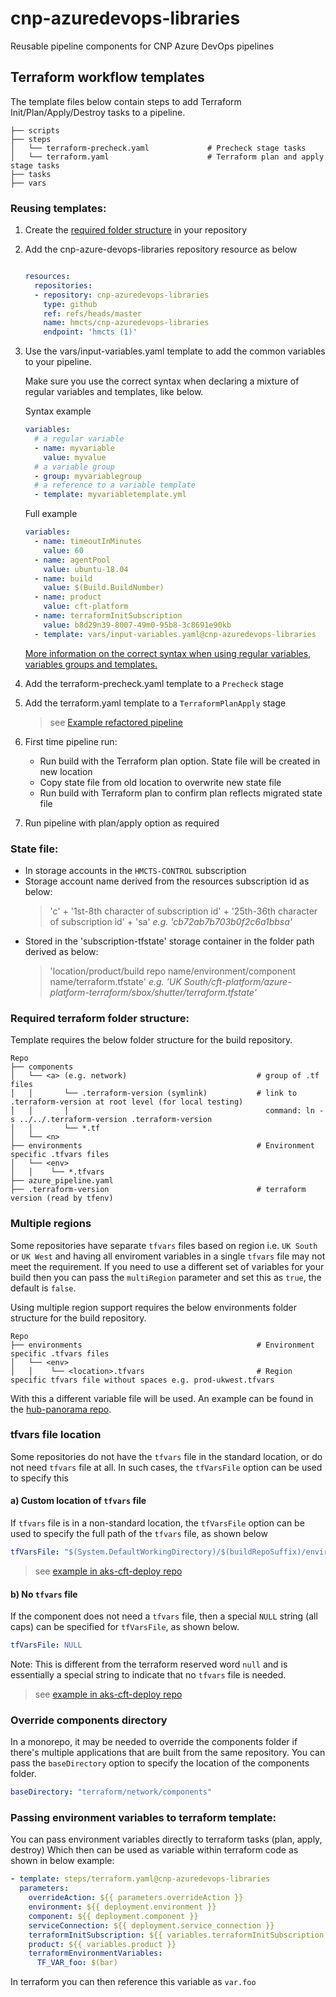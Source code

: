 # cnp-azuredevops-libraries
Reusable pipeline components for CNP Azure DevOps pipelines

## Terraform workflow templates

The template files below contain steps to add Terraform Init/Plan/Apply/Destroy tasks to a pipeline.

    ├── scripts
    ├── steps
    │   └── terraform-precheck.yaml             # Precheck stage tasks
    │   └── terraform.yaml                      # Terraform plan and apply stage tasks
    ├── tasks
    ├── vars

### Reusing templates:
1. Create the [required folder structure](#required-terraform-folder-structure) in your repository
2. Add the cnp-azure-devops-libraries repository resource as below

   ```yaml

   resources:
     repositories:
     - repository: cnp-azuredevops-libraries
       type: github
       ref: refs/heads/master
       name: hmcts/cnp-azuredevops-libraries
       endpoint: 'hmcts (1)'

   ```
3. Use the vars/input-variables.yaml template to add the common variables to your pipeline.

   Make sure you use the correct syntax when declaring a mixture of regular variables and templates, like below.

   Syntax example
   ```yaml
   variables:
     # a regular variable
     - name: myvariable
       value: myvalue
     # a variable group
     - group: myvariablegroup
     # a reference to a variable template
     - template: myvariabletemplate.yml
   ```
   Full example
   ```yaml
   variables:
     - name: timeoutInMinutes
       value: 60
     - name: agentPool
       value: ubuntu-18.04
     - name: build
       value: $(Build.BuildNumber)
     - name: product
       value: cft-platform
     - name: terraformInitSubscription
       value: b8d29n39-8007-49m0-95b8-3c8691e90kb
     - template: vars/input-variables.yaml@cnp-azuredevops-libraries
   ```

   [More information on the correct syntax when using regular variables, variables groups and templates.](https://docs.microsoft.com/en-us/azure/devops/pipelines/process/variables?view=azure-devops&tabs=yaml%2Cbatch#specify-variables)

4. Add the terraform-precheck.yaml template to a `Precheck` stage
5. Add the terraform.yaml template to a `TerraformPlanApply` stage
   > see [Example refactored pipeline](https://github.com/hmcts/azure-platform-terraform/blob/master/azure_pipeline.yaml)
6. First time pipeline run:
   * Run build with the Terraform plan option. State file will be created in new location
   * Copy state file from old location to overwrite new state file
   * Run build with Terraform plan to confirm plan reflects migrated state file
7. Run pipeline with plan/apply option as required

### State file:
* In storage accounts in the `HMCTS-CONTROL` subscription
* Storage account name derived from the resources subscription id as below:
  >'c' + '1st-8th character of subscription id' + '25th-36th character of subscription id' + 'sa'
  _e.g. 'cb72ab7b703b0f2c6a1bbsa'_
* Stored in the 'subscription-tfstate' storage container in the folder path derived as below:
  >'location/product/build repo name/environment/component name/terraform.tfstate'
  _e.g. 'UK South/cft-platform/azure-platform-terraform/sbox/shutter/terraform.tfstate'_

### Required terraform folder structure:
Template requires the below folder structure for the build repository.

    Repo
    ├── components
    │   └── <a> (e.g. network)                             # group of .tf files
    │   │       └── .terraform-version (symlink)           # link to .terraform-version at root level (for local testing)
    │   │       │                                            command: ln -s ../../.terraform-version .terraform-version
    │   │       └── *.tf
    │   └── <n>
    ├── environments                                       # Environment specific .tfvars files
    │   └── <env>
    │   │    └── *.tfvars
    ├── azure_pipeline.yaml
    ├── .terraform-version                                 # terraform version (read by tfenv)

### Multiple regions

Some repositories have separate `tfvars` files based on region i.e. `UK South` or `UK West` and having all enviroment
variables in a single `tfvars` file may not meet the requirement.
If you need to use a different set of variables for your build then you can pass the `multiRegion` parameter and
set this as `true`, the default is `false`.

Using multiple region support requires the below environments folder structure for the build repository.

    Repo
    ├── environments                                       # Environment specific .tfvars files
    │   └── <env>
    │   │    └── <location>.tfvars                         # Region specific tfvars file without spaces e.g. prod-ukwest.tfvars

With this a different variable file will be used. An example can be found in the [hub-panorama repo](https://github.com/hmcts/hub-panorama-terraform).

### tfvars file location

Some repositories do not have the `tfvars` file in the standard location, or do not need `tfvars` file at all. In such cases, the `tfVarsFile` option can be used to specify this

#### a) Custom location of `tfvars` file
If `tfvars` file is in a non-standard location, the `tfVarsFile` option can be used to specify the full path of the `tfvars` file, as shown below
```yaml
tfVarsFile: "$(System.DefaultWorkingDirectory)/$(buildRepoSuffix)/environments/network/${{ parameters.env }}.tfvars"
```
> see [example in aks-cft-deploy repo](https://github.com/hmcts/aks-cft-deploy/blob/main/azure-pipelines.yml)

#### b) No `tfvars` file
If the component does not need a `tfvars` file, then a special `NULL` string (all caps) can be specified for  `tfVarsFile`, as shown below.
```yaml
tfVarsFile: NULL
```
Note: This is different from the terraform reserved word `null` and is essentially a special string to indicate that no `tfvars` file is needed.

> see [example in aks-cft-deploy repo](https://github.com/hmcts/aks-cft-deploy/blob/main/azure-pipelines.yml)

### Override components directory

In a monorepo, it may be needed to override the components folder if there's multiple applications that are built from the same repository. You can pass the `baseDirectory` option to specify the location of the components folder.
```yaml
baseDirectory: "terraform/network/components"
```

### Passing environment variables to terraform template:

You can pass environment variables directly to terraform tasks (plan, apply, destroy)
Which then can be used as variable within terraform code as shown in below example:

```yaml
- template: steps/terraform.yaml@cnp-azuredevops-libraries
  parameters:
    overrideAction: ${{ parameters.overrideAction }}
    environment: ${{ deployment.environment }}
    component: ${{ deployment.component }}
    serviceConnection: ${{ deployment.service_connection }}
    terraformInitSubscription: ${{ variables.terraformInitSubscription }}
    product: ${{ variables.product }}
    terraformEnvironmentVariables:
      TF_VAR_foo: $(bar)
```
In terraform you can then reference this variable as `var.foo`

